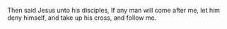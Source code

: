 Then said Jesus unto his disciples, If any man will come after me, let him deny himself, and take up his cross, and follow me.
